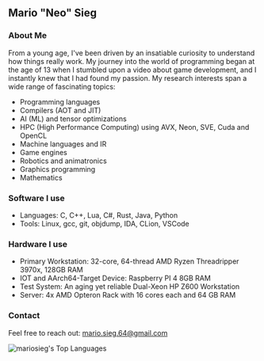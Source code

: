 ## Mario "Neo" Sieg

### About Me

From a young age, I've been driven by an insatiable curiosity to understand how things really work.
My journey into the world of programming began at the age of 13 when I stumbled upon a video about game development, and I instantly knew that I had found my passion.
My research interests span a wide range of fascinating topics:

- Programming languages
- Compilers (AOT and JIT)
- AI (ML) and tensor optimizations
- HPC (High Performance Computing) using AVX, Neon, SVE, Cuda and OpenCL
- Machine languages and IR
- Game engines
- Robotics and animatronics
- Graphics programming
- Mathematics

### Software I use
- Languages: C, C++, Lua, C#, Rust, Java, Python
- Tools: Linux, gcc, git, objdump, IDA, CLion, VSCode

### Hardware I use

- Primary Workstation: 32-core, 64-thread AMD Ryzen Threadripper 3970x, 128GB RAM
- IOT and AArch64-Target Device: Raspberry PI 4 8GB RAM
- Test System: An aging yet reliable Dual-Xeon HP Z600 Workstation
- Server: 4x AMD Opteron Rack with 16 cores each and 64 GB RAM

### Contact

Feel free to reach out: mario.sieg.64@gmail.com

![mariosieg's Top Languages](https://github-readme-stats.vercel.app/api/top-langs?username=mariosieg&show_icons=true&locale=en&layout=compact)
